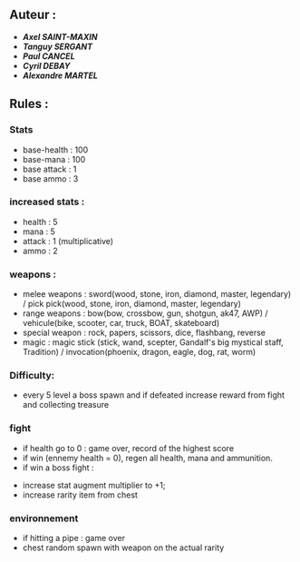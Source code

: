 ## Auteur :
- ***Axel SAINT-MAXIN***
- ***Tanguy SERGANT***
- ***Paul CANCEL***
- ***Cyril DEBAY***
- ***Alexandre MARTEL***

## Rules :

### Stats
* base-health : 100 
* base-mana : 100
* base attack : 1
* base ammo : 3

### increased stats :
* health : 5
* mana : 5
* attack : 1 (multiplicative)
* ammo : 2

### weapons : 
* melee weapons : sword(wood, stone, iron, diamond, master, legendary) / pick pick(wood, stone, iron, diamond, master, legendary)
* range weapons : bow(bow, crossbow, gun, shotgun, ak47, AWP) / vehicule(bike, scooter, car, truck, BOAT, skateboard)
* special weapon : rock, papers, scissors, dice, flashbang, reverse
* magic : magic stick (stick, wand, scepter, Gandalf's big mystical staff, Tradition) / invocation(phoenix, dragon, eagle, dog, rat, worm)

### Difficulty: 
* every 5 level a boss spawn and if defeated increase reward from fight and collecting treasure

### fight
* if health go to 0 : game over, record of the highest score
* if win (ennemy health = 0), regen all health, mana and ammunition.
* if win a boss fight :
 - increase stat augment multiplier to +1;
 - increase rarity item from chest

### environnement
* if hitting a pipe : game over
* chest random spawn with weapon on the actual rarity
